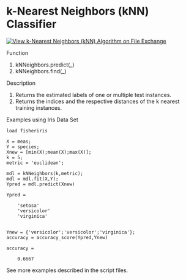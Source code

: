 # k-Nearest Neighbors (kNN) Classifier

[![View k-Nearest Neighbors (kNN) Algorithm on File Exchange](https://www.mathworks.com/matlabcentral/images/matlab-file-exchange.svg)](https://www.mathworks.com/matlabcentral/fileexchange/67018-k-nearest-neighbors-knn-algorithm)

Function 
1. kNNeighbors.predict(_)
2. kNNeighbors.find(_)

Description 
1. Returns the estimated labels of one or multiple test instances.
2. Returns the indices and the respective distances of the k nearest training instances.

Examples using Iris Data Set

    load fisheriris
    
    X = meas;
    Y = species;
    Xnew = [min(X);mean(X);max(X)];
    k = 5;
    metric = 'euclidean';
    
    mdl = kNNeighbors(k,metric);
    mdl = mdl.fit(X,Y);
    Ypred = mdl.predict(Xnew)
    
    Ypred =
    
        'setosa'
        'versicolor'
        'virginica'
        
        
    Ynew = {'versicolor';'versicolor';'virginica'};
    accuracy = accuracy_score(Ypred,Ynew)
    
    accuracy =
    
        0.6667

See more examples described in the script files.
